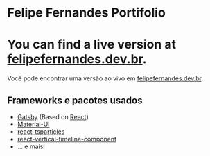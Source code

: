 # Felipe Fernandes Portifolio


You can find a live version at [felipefernandes.dev.br](https://felipefernandes.dev.br).
=======
Você pode encontrar uma versão ao vivo em [felipefernandes.dev.br](https://felipefernandes.dev.br).


## Frameworks e pacotes usados

- [Gatsby](https://www.gatsbyjs.com/) (Based on [React](https://reactjs.org/))
- [Material-UI](https://material-ui.com/)
- [react-tsparticles](https://github.com/matteobruni/tsparticles)
- [react-vertical-timeline-component](https://github.com/stephane-monnot/react-vertical-timeline)
- ... e mais!

